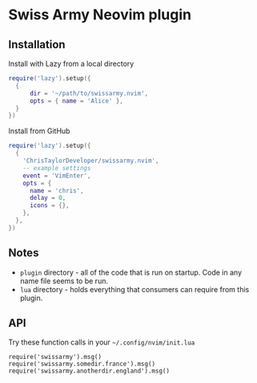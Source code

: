 # Swiss Army Neovim plugin

## Installation

Install with Lazy from a local directory

```lua
require('lazy').setup({
  {
      dir = '~/path/to/swissarmy.nvim',
      opts = { name = 'Alice' },
  }
})
```

Install from GitHub

```lua
require('lazy').setup({
  {
    'ChrisTaylorDeveloper/swissarmy.nvim',
    -- example settings
    event = 'VimEnter',
    opts = {
      name = 'chris',
      delay = 0,
      icons = {},
    },
  },
})
```

## Notes

* `plugin` directory - all of the code that is run on startup. Code in any name file seems to be run.
* `lua` directory - holds everything that consumers can require from this plugin.

## API

Try these function calls in your `~/.config/nvim/init.lua`

```shell
require('swissarmy').msg()
require('swissarmy.somedir.france').msg()
require('swissarmy.anotherdir.england').msg()
```